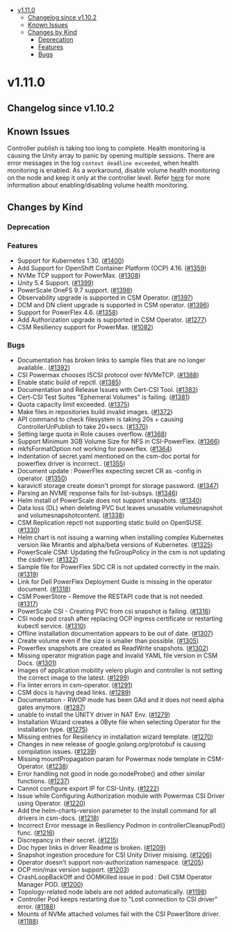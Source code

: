 <!--toc-->
- [v1.11.0](#v1110)
  - [Changelog since v1.10.2](#changelog-since-v1102)
  - [Known Issues](#known-issues)
  - [Changes by Kind](#changes-by-kind)
    - [Deprecation](#deprecation)
    - [Features](#features)
    - [Bugs](#bugs)
 

# v1.11.0 

## Changelog since v1.10.2 

## Known Issues

Controller publish is taking too long to complete. Health monitoring is causing the Unity array to panic by opening multiple sessions. There are error messages in the log `context deadline exceeded`, when health monitoring is enabled. As a workaround, disable volume health monitoring on the node and keep it only at the controller level. Refer [here](https://dell.github.io/csm-docs/docs/csidriver/features/unity/#volume-health-monitoring) for more information about enabling/disabling volume health monitoring.

## Changes by Kind 

### Deprecation 

### Features 

- Support for Kubernetes 1.30. ([#1400](https://github.com/dell/csm/issues/1400))
- Add Support for OpenShift Container Platform (OCP) 4.16. ([#1359](https://github.com/dell/csm/issues/1359))
- NVMe TCP support for PowerMax. ([#1308](https://github.com/dell/csm/issues/1308))
- Unity 5.4 Support. ([#1399](https://github.com/dell/csm/issues/1399))
- PowerScale  OneFS 9.7 support. ([#1398](https://github.com/dell/csm/issues/1398))
- Observability upgrade is supported in CSM Operator. ([#1397](https://github.com/dell/csm/issues/1397))
- DCM and DN client upgrade is supported in CSM operator. ([#1396](https://github.com/dell/csm/issues/1396))
- Support for PowerFlex 4.6. ([#1358](https://github.com/dell/csm/issues/1358))
- Add Authorization upgrade is supported in CSM Operator. ([#1277](https://github.com/dell/csm/issues/1277))
- CSM Resiliency support for PowerMax. ([#1082](https://github.com/dell/csm/issues/1082))

### Bugs 

- Documentation has broken links to sample files that are no longer available.. ([#1392](https://github.com/dell/csm/issues/1392))
- CSI Powermax chooses ISCSI protocol over NVMeTCP. ([#1388](https://github.com/dell/csm/issues/1388))
- Enable static build of repctl. ([#1385](https://github.com/dell/csm/issues/1385))
- Documentation and Release Issues with Cert-CSI Tool. ([#1383](https://github.com/dell/csm/issues/1383))
- Cert-CSI Test Suites "Ephemeral Volumes" is failing. ([#1381](https://github.com/dell/csm/issues/1381))
- Quota capacity limit exceeded. ([#1375](https://github.com/dell/csm/issues/1375))
- Make files in repositories build invalid images. ([#1372](https://github.com/dell/csm/issues/1372))
- API command to check filesystem is taking 20s + causing ControllerUnPublish to take 20+secs. ([#1370](https://github.com/dell/csm/issues/1370))
- Setting large quota in Role causes overflow. ([#1368](https://github.com/dell/csm/issues/1368))
- Support Minimum 3GB Volume Size for NFS in CSI-PowerFlex. ([#1366](https://github.com/dell/csm/issues/1366))
- mkfsFormatOption not working for powerflex. ([#1364](https://github.com/dell/csm/issues/1364))
- Indentation of secret.yaml mentioned on the csm-doc portal for powerflex driver is incorrect.. ([#1355](https://github.com/dell/csm/issues/1355))
- Document update : PowerFlex expecting secret CR as <csm-cr-name>-config in operator. ([#1350](https://github.com/dell/csm/issues/1350))
- karavictl storage create doesn't prompt for storage password. ([#1347](https://github.com/dell/csm/issues/1347))
- Parsing an NVME response fails for list-subsys. ([#1346](https://github.com/dell/csm/issues/1346))
- Helm install of PowerScale does not support snapshots. ([#1340](https://github.com/dell/csm/issues/1340))
- Data loss (DL) when deleting PVC but leaves unusable volumesnapshot and volumesnapshotcontent. ([#1338](https://github.com/dell/csm/issues/1338))
- CSM Replication repctl not supporting static build on OpenSUSE. ([#1330](https://github.com/dell/csm/issues/1330))
- Helm chart is not issuing a warning when installing complex Kubernetes version like Mirantis and alpha/beta versions of Kubernetes. ([#1325](https://github.com/dell/csm/issues/1325))
- PowerScale CSM:  Updating the fsGroupPolicy in the csm is not updating the csidriver. ([#1322](https://github.com/dell/csm/issues/1322))
- Sample file for PowerFlex SDC CR is not updated correctly in the main. ([#1319](https://github.com/dell/csm/issues/1319))
- Link for Dell PowerFlex Deployment Guide is missing in the operator document. ([#1318](https://github.com/dell/csm/issues/1318))
- CSM PowerStore - Remove the RESTAPI code that is not needed. ([#1317](https://github.com/dell/csm/issues/1317))
- PowerScale CSI - Creating PVC from csi snapshot is failing. ([#1316](https://github.com/dell/csm/issues/1316))
- CSI node pod crash after replacing OCP ingress certificate or restarting kubectl service. ([#1310](https://github.com/dell/csm/issues/1310))
- Offline installation documentation appears to be out of date. ([#1307](https://github.com/dell/csm/issues/1307))
- Create volume even if the size is smaller than possible. ([#1305](https://github.com/dell/csm/issues/1305))
- Powerflex snapshots are created as ReadWrite snapshots. ([#1302](https://github.com/dell/csm/issues/1302))
- Missing operator migration page and invalid YAML file version in CSM Docs. ([#1301](https://github.com/dell/csm/issues/1301))
- Images of application mobility velero plugin and controller is not setting the correct image to the latest. ([#1299](https://github.com/dell/csm/issues/1299))
- Fix linter errors in csm-operator. ([#1291](https://github.com/dell/csm/issues/1291))
- CSM docs is having dead links. ([#1289](https://github.com/dell/csm/issues/1289))
- Documentation - RWOP mode has been GAd and it does not need alpha gates anymore. ([#1287](https://github.com/dell/csm/issues/1287))
- unable to install the UNITY driver in NAT Env. ([#1279](https://github.com/dell/csm/issues/1279))
- Installation Wizard creates a 0Byte file when selecting Operator for the installation type. ([#1275](https://github.com/dell/csm/issues/1275))
- Missing entries for Resiliency in installation wizard template. ([#1270](https://github.com/dell/csm/issues/1270))
- Changes in new release of google.golang.org/protobuf is causing compilation issues. ([#1239](https://github.com/dell/csm/issues/1239))
- Missing mountPropagation param for Powermax node template in CSM-Operator. ([#1238](https://github.com/dell/csm/issues/1238))
- Error handling not good in node.go:nodeProbe() and other similar functions. ([#1237](https://github.com/dell/csm/issues/1237))
- Cannot configure export IP for CSI-Unity. ([#1222](https://github.com/dell/csm/issues/1222))
- Issue while Configuring Authorization module with Powermax CSI Driver using Operator. ([#1220](https://github.com/dell/csm/issues/1220))
- Add the helm-charts-version parameter to the install command for all drivers in csm-docs. ([#1218](https://github.com/dell/csm/issues/1218))
- Incorrect Error message in Resiliency Podmon in controllerCleanupPod() func. ([#1216](https://github.com/dell/csm/issues/1216))
- Discrepancy in their secret. ([#1215](https://github.com/dell/csm/issues/1215))
- Doc hyper links in driver Readme is broken. ([#1209](https://github.com/dell/csm/issues/1209))
- Snapshot ingestion procedure for CSI Unity Driver misising. ([#1206](https://github.com/dell/csm/issues/1206))
- Operator doesn't support non-authorization namespace. ([#1205](https://github.com/dell/csm/issues/1205))
- OCP min/max version support. ([#1203](https://github.com/dell/csm/issues/1203))
- CrashLoopBackOff and OOMKilled issue in pod : Dell CSM Operator Manager POD. ([#1200](https://github.com/dell/csm/issues/1200))
- Topology-related node labels are not added automatically. ([#1198](https://github.com/dell/csm/issues/1198))
- Controller Pod keeps restarting due to "Lost connection to CSI driver" error. ([#1188](https://github.com/dell/csm/issues/1188))
- Mounts of NVMe attached volumes fail with the CSI PowerStore driver. ([#1188](https://github.com/dell/csm/issues/1469))
